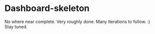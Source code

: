 Dashboard-skeleton
================== 

No where near complete. Very roughly done. Many Iterations to follow. :) <br>
Stay tuned.
